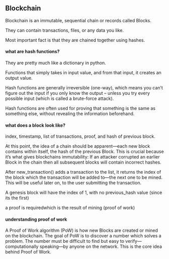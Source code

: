 ## Blockchain

Blockchain is an immutable, sequential chain or records called Blocks.

They can contain transactions, files, or any data you like.

Most important fact is that they are chained together using hashes.

#### what are hash functions?

They are pretty much like a dictionary in python.

Functions that simply takes in input value, and from that input, it creates an output value.

Hash functions are generally irreversible (one-way), which means you can’t figure out the input if you only know the output – unless you try every possible input (which is called a brute-force attack).

Hash functions are often used for proving that something is the same as something else, without revealing the information beforehand. 

#### what does a block look like?

index, timestamp, list of transactions, proof, and hash of previous block.

At this point, the idea of a chain should be apparent—each new block contains within itself, the hash of the previous Block. This is crucial because it’s what gives blockchains immutability: If an attacker corrupted an earlier Block in the chain then all subsequent blocks will contain incorrect hashes.

After new_transaction() adds a transaction to the list, it returns the index of the block which the transaction will be added to—the next one to be mined. This will be useful later on, to the user submitting the transaction.

A genesis block will have the index of 1, with no previous_hash value (since its the first)

a proof is requiredwhich is the result of mining (proof of work)

#### understanding proof of work

A Proof of Work algorithm (PoW) is how new Blocks are created or mined on the blockchain. The goal of PoW is to discover a number which solves a problem. The number must be difficult to find but easy to verify—computationally speaking—by anyone on the network. This is the core idea behind Proof of Work.

